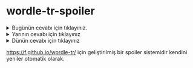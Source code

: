 # wordle-tr-spoiler

<details>
  <summary>Bugünün cevabı için tıklayınız.</summary>
  <br>
    <b> plaza </b>
</details>

<details>
  <summary>Yarının cevabı için tıklayınız</summary>
  <br>
   <b> kagir </b>
</details>

<details>
  <summary>Dünün cevabı için tıklayınız </summary>
  <br>
  <b> ekler </b>
</details>

https://f.github.io/wordle-tr/ için geliştirilmiş bir spoiler sistemidir kendini yeniler otomatik olarak.

